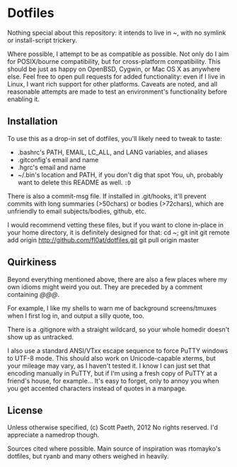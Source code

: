 Dotfiles
========

Nothing special about this repository: it intends to live in ~, with no symlink or install-script trickery.

Where possible, I attempt to be as compatible as possible. Not only do I aim for POSIX/bourne compatibility, but for cross-platform compatibility. This should be just as happy on OpenBSD, Cygwin, or Mac OS X as anywhere else. Feel free to open pull requests for added functionality: even if I live in Linux, I want rich support for other platforms.
Caveats are noted, and all reasonable attempts are made to test an environment's functionality before enabling it.

Installation
------------

To use this as a drop-in set of dotfiles, you'll likely need to tweak to taste:
 * .bashrc's PATH, EMAIL, LC_ALL, and LANG variables, and aliases
 * .gitconfig's email and name
 * .hgrc's email and name
 * ~/.bin's location and PATH, if you don't dig that spot
You, uh, probably want to delete this README as well. `:D`

There is also a commit-msg file. If installed in .git/hooks, it'll prevent commits with long summaries (>50chars) or bodies (>72chars), which are unfriendly to email subjects/bodies, github, etc.

I would recommend vetting these files, but if you want to clone in-place in your home directory, it is definitely designed for that:
    cd ~; git init
    git remote add origin http://github.com/fl0at/dotfiles.git
    git pull origin master


Quirkiness
----------

Beyond everything mentioned above, there are also a few places where my own idioms might weird you out. They are preceded by a comment containing _@@@_.

For example, I like my shells to warn me of background screens/tmuxes when I first log in, and output a silly quote, too.

There is a .gitignore with a straight wildcard, so your whole homedir doesn't show up as untracked.

I also use a standard ANSI/VTxx escape sequence to force PuTTY windows to UTF-8 mode. This should also work on Unicode-capable xterms, but your mileage may vary, as I haven't tested it.
I know I can just set that encoding manually in PuTTY, but if I'm using a fresh copy of PuTTY at a friend's house, for example... It's easy to forget, only to annoy you when you get accented characters instead of quotes in a manpage.

License
-------

Unless otherwise specified, (c) Scott Paeth, 2012
No rights reserved. I'd appreciate a namedrop though.

Sources cited where possible. Main source of inspiration was rtomayko's dotfiles, but ryanb and many others weighed in heavily.
